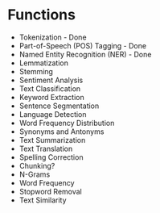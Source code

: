 # Functions

- Tokenization - Done
- Part-of-Speech (POS) Tagging - Done
- Named Entity Recognition (NER) - Done
- Lemmatization
- Stemming
- Sentiment Analysis
- Text Classification
- Keyword Extraction
- Sentence Segmentation
- Language Detection
- Word Frequency Distribution
- Synonyms and Antonyms
- Text Summarization
- Text Translation
- Spelling Correction
- Chunking?
- N-Grams
- Word Frequency
- Stopword Removal
- Text Similarity
